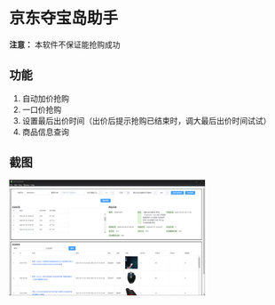 # 京东夺宝岛助手

**注意：** 本软件不保证能抢购成功

## 功能

1. 自动加价抢购
2. 一口价抢购
3. 设置最后出价时间（出价后提示抢购已结束时，调大最后出价时间试试）
4. 商品信息查询

## 截图

<img alt='review' src="assets\images\preview.png" width="70%" style="">
